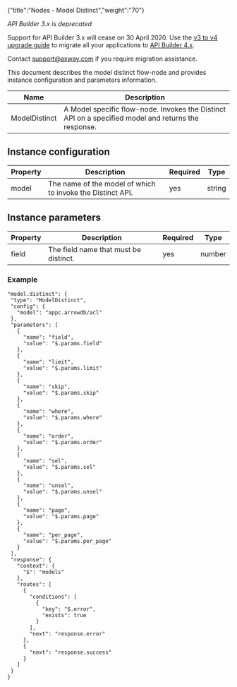 {"title":"Nodes - Model Distinct","weight":"70"}

*API Builder 3.x is deprecated*

Support for API Builder 3.x will cease on 30 April 2020. Use the [v3 to v4 upgrade guide](https://docs.axway.com/bundle/API_Builder_4x_allOS_en/page/api_builder_v3_to_v4_upgrade_guide.html) to migrate all your applications to [API Builder 4.x](https://docs.axway.com/bundle/API_Builder_4x_allOS_en/page/api_builder_getting_started_guide.html).

Contact [support@axway.com](mailto:support@axway.com) if you require migration assistance.

This document describes the model distinct flow-node and provides instance configuration and parameters information.

| Name | Description |
| --- | --- |
| ModelDistinct | A Model specific flow-node. Invokes the Distinct API on a specified model and returns the response. |

## Instance configuration

| Property | Description | Required | Type |
| --- | --- | --- | --- |
| model | The name of the model of which to invoke the Distinct API. | yes | string |

## Instance parameters

| Property | Description | Required | Type |
| --- | --- | --- | --- |
| field | The field name that must be distinct. | yes | number |

### Example

```
"model.distinct": {
 "type": "ModelDistinct",
 "config": {
   "model": "appc.arrowdb/acl"
 },
 "parameters": [
   {
     "name": "field",
     "value": "$.params.field"
   },
   {
     "name": "limit",
     "value": "$.params.limit"
   },
   {
     "name": "skip",
     "value": "$.params.skip"
   },
   {
     "name": "where",
     "value": "$.params.where"
   },
   {
     "name": "order",
     "value": "$.params.order"
   },
   {
     "name": "sel",
     "value": "$.params.sel"
   },
   {
     "name": "unsel",
     "value": "$.params.unsel"
   },
   {
     "name": "page",
     "value": "$.params.page"
   },
   {
     "name": "per_page",
     "value": "$.params.per_page"
   }
 ],
 "response": {
   "context": {
     "$": "models"
   },
   "routes": [
     {
       "conditions": [
         {
           "key": "$.error",
           "exists": true
         }
       ],
       "next": "response.error"
     },
     {
       "next": "response.success"
     }
   ]
 }
}
```
